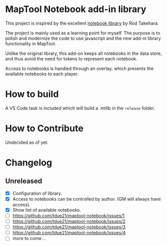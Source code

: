 # MapTool Notebook add-in library

This project is inspired by the excellent [notebook library](https://github.com/rtakehara/5e-Framework/tree/master/Resources) by Rod Takehara.

The project is mainly used as a learning point for myself. The purpose is to polish and modernize the code to use javascript and the new add-in library functionality in MapTool. 

Unlike the original library, this add-on keeps all notebooks in the data store, and thus avoid the need for tokens to represent each notebook. 

Access to notebooks is handled through an overlay, which presents the available notebooks to each player. 

# How to build
A VS Code task is included which will build a .mtlib in the `release` folder. 

# How to Contribute
Undecided as of yet. 

# Changelog

## Unreleased
- [x] Configuration of library.   
- [x] Access to notebooks can be controlled by author. (GM will always have access).   
- [x] Show list of available notebooks.  
- [ ] https://github.com/tdue21/maptool-notebook/issues/1
- [ ] https://github.com/tdue21/maptool-notebook/issues/2
- [ ] https://github.com/tdue21/maptool-notebook/issues/3
- [ ] https://github.com/tdue21/maptool-notebook/issues/4
- [ ] more to come ..